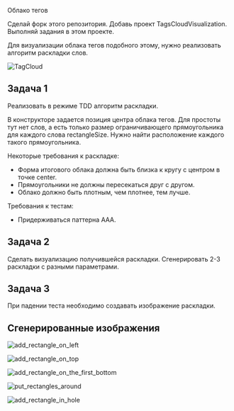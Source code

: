 ﻿Облако тегов

Сделай форк этого репозитория. Добавь проект TagsCloudVisualization. Выполняй задания в этом проекте.

Для визуализации облака тегов подобного этому, нужно реализовать алгоритм раскладки слов.

![TagCloud](https://upload.wikimedia.org/wikipedia/commons/thumb/a/a7/Web_2.0_Map.svg/800px-Web_2.0_Map.svg.png)


## Задача 1
Реализовать в режиме TDD алгоритм раскладки.

В конструкторе задается позиция центра облака тегов.
Для простоты тут нет слов, а есть только размер ограничивающего прямоугольника для каждого слова rectangleSize. 
Нужно найти расположение каждого такого прямоугольника.

Некоторые требования к раскладке:

  * Форма итогового облака должна быть близка к кругу с центром в точке center.
  * Прямоугольники не должны пересекаться друг с другом.
  * Облако должно быть плотным, чем плотнее, тем лучше.

Требования к тестам:

  * Придерживаться паттерна AAA.

## Задача 2

Сделать визуализацию получившейся раскладки. Сгенерировать 2-3 раскладки с разными параметрами.

## Задача 3

При падении теста необходимо создавать изображение раскладки.


## Сгенерированные изображения

![add_rectangle_on_left](TagsCloudVisualization/TagsCloudPictures/PutNextRectangle_Should_AddSecondRectangleOnTheFirstLeft_WhenHeightOfFirstIsGreaterThanTheWidth.png)

![add_rectangle_on_top](TagsCloudVisualization/TagsCloudPictures/PutNextRectangle_Should_AddSecondRectangleOnTheFirstTop_WhenWidthOfFirstIsGreaterThanTheHeight.png)

![add_rectangle_on_the_first_bottom](TagsCloudVisualization/TagsCloudPictures/PutNextRectangle_Should_AddThirdRectangleOnTheFirstBottom_WhenTheSecondIsOnTheFirstTop.png)

![put_rectangles_around](TagsCloudVisualization/TagsCloudPictures/PutNextRectangle_Should_PutBigRectanglesAroundSmallOneInCenter.png)

![add_rectangle_in_hole](TagsCloudVisualization/TagsCloudPictures/PutNextRectangle_Should_AddRectangleInHole_WhenThereIsASuitableHole.png)